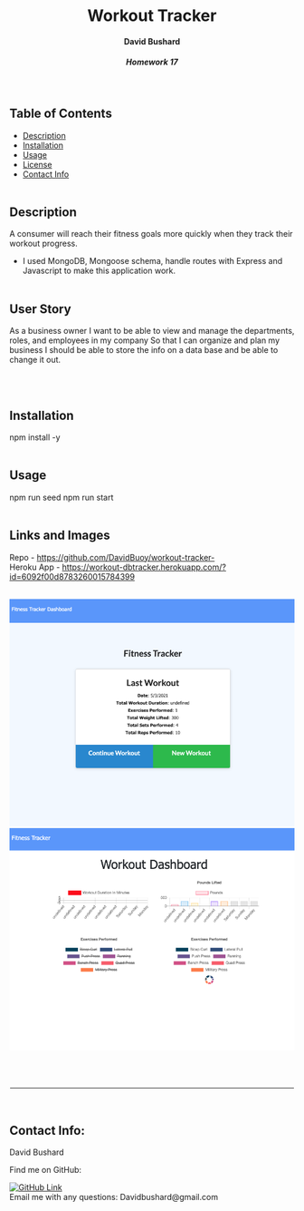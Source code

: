 <h1 align="center">Workout Tracker</h1>
<h4 align="center">David Bushard </h4> 
<h5 align="center">Homework 17 </h5>
<br>

## Table of Contents

- [Description](#description)
- [Installation](#installation)
- [Usage](#usage)
- [License](#license)
- [Contact Info ](#Contact-Info:)
  <br>
  <br>

## Description

A consumer will reach their fitness goals more quickly when they track their workout progress.

- I used MongoDB, Mongoose schema, handle routes with Express and Javascript to make this application work.
  <br>
  <br>

## User Story

As a business owner I want to be able to view and manage the departments, roles, and employees in my company
So that I can organize and plan my business I should be able to store the info on a data base and be able to change it out.

<br>
<br>

## Installation

npm install -y
<br>
<br>

## Usage

npm run seed
npm run start
<br>
<br>

## Links and Images

Repo - https://github.com/DavidBuoy/workout-tracker-
<br>
Heroku App - https://workout-dbtracker.herokuapp.com/?id=6092f00d8783260015784399
<br>
<br>

![](screenshots/homepage.png)
![](screenshots/dashboard.png)
<br>

<br>
<br>

<hr style="border:1px solid white"> </hr>
<br>

## Contact Info:

David Bushard

Find me on GitHub:

<a href="https://github.com/Davidbuoy">
        <img alt="GitHub Link" src="https://img.shields.io/badge/GitHub-Davidbuoy-brightgreen?style=for-the-badge&logo=github" target="_blank" />
</a>

<br>
Email me with any questions: Davidbushard@gmail.com
<br>
